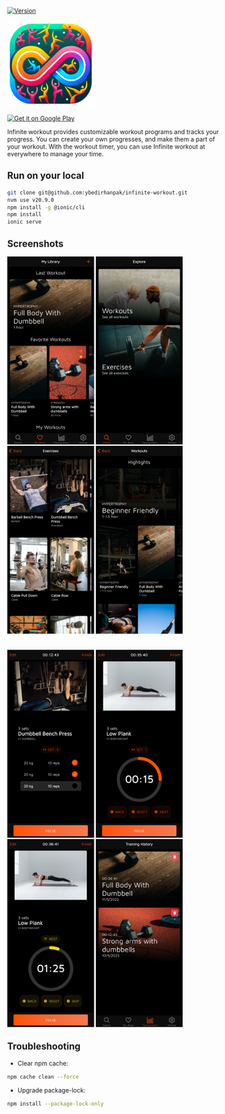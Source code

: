 [![Version](https://img.shields.io/github/v/release/ybedirhanpak/infinite-workout)](https://github.com/ybedirhanpak/infinite-workout/releases)

![Infinite Workout](https://raw.githubusercontent.com/ybedirhanpak/infinite-workout/master/.github/assets/logo_200x200.png)

<a href='https://play.google.com/store/apps/details?id=com.infinite.workout&pcampaignid=pcampaignidMKT-Other-global-all-co-prtnr-py-PartBadge-Mar2515-1'><img alt='Get it on Google Play' src='https://play.google.com/intl/en_us/badges/static/images/badges/en_badge_web_generic.png' height="70"/></a>

Infinite workout provides customizable workout programs and tracks your progress. You can create your own progresses, and make them a part of your workout. With the workout timer, you can use Infinite workout at everywhere to manage your time.

## Run on your local

```zsh
git clone git@github.com:ybedirhanpak/infinite-workout.git
nvm use v20.9.0
npm install -g @ionic/cli
npm install
ionic serve
```

## Screenshots

<div>
    <img alt='Get it on Google Play' src='https://raw.githubusercontent.com/ybedirhanpak/infinite-workout/master/.github/assets/screenshot_1.png' width="200"/>
    <img alt='Get it on Google Play' src='https://raw.githubusercontent.com/ybedirhanpak/infinite-workout/master/.github/assets/screenshot_2.png' width="200"/>
    <img alt='Get it on Google Play' src='https://raw.githubusercontent.com/ybedirhanpak/infinite-workout/master/.github/assets/screenshot_3.png' width="200"/>
    <img alt='Get it on Google Play' src='https://raw.githubusercontent.com/ybedirhanpak/infinite-workout/master/.github/assets/screenshot_4.png' width="200"/>
</div>

<br>
<br>

<div>
    <img alt='Get it on Google Play' src='https://raw.githubusercontent.com/ybedirhanpak/infinite-workout/master/.github/assets/screenshot_5.png' width="200"/>
    <img alt='Get it on Google Play' src='https://raw.githubusercontent.com/ybedirhanpak/infinite-workout/master/.github/assets/screenshot_6.png' width="200"/>
    <img alt='Get it on Google Play' src='https://raw.githubusercontent.com/ybedirhanpak/infinite-workout/master/.github/assets/screenshot_7.png' width="200"/>
    <img alt='Get it on Google Play' src='https://raw.githubusercontent.com/ybedirhanpak/infinite-workout/master/.github/assets/screenshot_8.png' width="200"/>
</div>

## Troubleshooting

- Clear npm cache:

```zsh
npm cache clean --force
```

- Upgrade package-lock:

```zsh
npm install --package-lock-only
```
